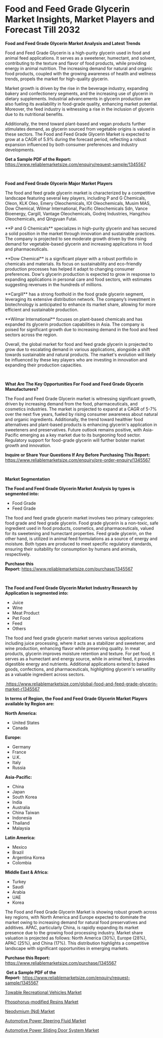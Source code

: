 <p><h1>Food and Feed Grade Glycerin Market Insights, Market Players and Forecast Till 2032</h1></p><p><strong>Food and Feed Grade Glycerin Market Analysis and Latest Trends</strong></p>
<p><p>Food and Feed Grade Glycerin is a high-purity glycerin used in food and animal feed applications. It serves as a sweetener, humectant, and solvent, contributing to the texture and flavor of food products, while providing energy in animal nutrition. The increasing demand for natural and organic food products, coupled with the growing awareness of health and wellness trends, propels the market for high-quality glycerin.</p><p>Market growth is driven by the rise in the beverage industry, expanding bakery and confectionery segments, and the increasing use of glycerin in dietary supplements. Industrial advancements in glycerin production are also fueling its availability in food-grade quality, enhancing market potential. Moreover, the feed industry is witnessing a rise in the inclusion of glycerin due to its nutritional benefits.</p><p>Additionally, the trend toward plant-based and vegan products further stimulates demand, as glycerin sourced from vegetable origins is valued in these sectors. The Food and Feed Grade Glycerin Market is expected to grow at a CAGR of 5.9% during the forecast period, reflecting a robust expansion influenced by both consumer preferences and industry developments.</p></p>
<p><strong>Get a Sample PDF of the Report:&nbsp;</strong> <a href="https://www.reliablemarketsize.com/enquiry/request-sample/1345567?utm_campaign=2034&utm_medium=2&utm_source=Github&utm_content=ia&utm_term=02022025&utm_id=food-and-feed-grade-glycerin">https://www.reliablemarketsize.com/enquiry/request-sample/1345567</a></p>
<p>&nbsp;</p>
<p><strong>Food and Feed Grade Glycerin Major Market Players</strong></p>
<p><p>The food and feed grade glycerin market is characterized by a competitive landscape featuring several key players, including P and G Chemicals, Oleon, KLK Oleo, Emery Oleochemicals, IOI Oleochemicals, Musim MAS, Dow Chemical, Wilmar International, Pacific Oleochemicals Sdn, Vance Bioenergy, Cargill, Vantage Oleochemicals, Godrej Industries, Hangzhou Oleochemicals, and Qingyuan Futai.</p><p>**P and G Chemicals** specializes in high-purity glycerin and has secured a solid position in the market through innovation and sustainable practices. The company is projected to see moderate growth driven by the rising demand for vegetable-based glycerin and increasing applications in food and pharmaceuticals.</p><p>**Dow Chemical** is a significant player with a robust portfolio in chemicals and materials. Its focus on sustainability and eco-friendly production processes has helped it adapt to changing consumer preferences. Dow's glycerin production is expected to grow in response to expanding applications in personal care and food sectors, with estimates suggesting revenues in the hundreds of millions.</p><p>**Cargill** has a strong foothold in the food grade glycerin segment, leveraging its extensive distribution network. The company’s investment in biotechnology is anticipated to enhance its market share, allowing for more efficient and sustainable production.</p><p>**Wilmar International** focuses on plant-based chemicals and has expanded its glycerin production capabilities in Asia. The company is poised for significant growth due to increasing demand in the food and feed sectors across the region.</p><p>Overall, the global market for food and feed grade glycerin is projected to grow due to escalating demand in various applications, alongside a shift towards sustainable and natural products. The market's evolution will likely be influenced by these key players who are investing in innovation and expanding their production capacities.</p></p>
<p>&nbsp;</p>
<p><strong>What Are The Key Opportunities For Food and Feed Grade Glycerin Manufacturers?</strong></p>
<p><p>The Food and Feed Grade Glycerin market is witnessing significant growth, driven by increasing demand from the food, pharmaceuticals, and cosmetics industries. The market is projected to expand at a CAGR of 5-7% over the next five years, fueled by rising consumer awareness about natural and organic ingredients. Additionally, the trend toward healthier food alternatives and plant-based products is enhancing glycerin's application in sweeteners and preservatives. Future outlook remains positive, with Asia-Pacific emerging as a key market due to its burgeoning food sector. Regulatory support for food-grade glycerin will further bolster market growth and innovation.</p></p>
<p><strong>Inquire or Share Your Questions If Any Before Purchasing This Report:</strong> <a href="https://www.reliablemarketsize.com/enquiry/pre-order-enquiry/1345567?utm_campaign=2034&utm_medium=2&utm_source=Github&utm_content=ia&utm_term=02022025&utm_id=food-and-feed-grade-glycerin">https://www.reliablemarketsize.com/enquiry/pre-order-enquiry/1345567</a></p>
<p>&nbsp;</p>
<p><strong>Market Segmentation</strong></p>
<p><strong>The Food and Feed Grade Glycerin Market Analysis by types is segmented into:</strong></p>
<p><ul><li>Food Grade</li><li>Feed Grade</li></ul></p>
<p><p>The food and feed grade glycerin market involves two primary categories: food grade and feed grade glycerin. Food grade glycerin is a non-toxic, safe ingredient used in food products, cosmetics, and pharmaceuticals, valued for its sweetening and humectant properties. Feed grade glycerin, on the other hand, is utilized in animal feed formulations as a source of energy and moisture. Both types are produced to meet specific regulatory standards, ensuring their suitability for consumption by humans and animals, respectively.</p></p>
<p><strong>Purchase this Report:&nbsp;</strong><a href="https://www.reliablemarketsize.com/purchase/1345567?utm_campaign=2034&utm_medium=2&utm_source=Github&utm_content=ia&utm_term=02022025&utm_id=food-and-feed-grade-glycerin">https://www.reliablemarketsize.com/purchase/1345567</a></p>
<p>&nbsp;</p>
<p><strong>The Food and Feed Grade Glycerin Market Industry Research by Application is segmented into:</strong></p>
<p><ul><li>Juice</li><li>Wine</li><li>Meat Product</li><li>Pet Food</li><li>Feed</li><li>Others</li></ul></p>
<p><p>The food and feed grade glycerin market serves various applications including juice processing, where it acts as a stabilizer and sweetener, and wine production, enhancing flavor while preserving quality. In meat products, glycerin improves moisture retention and texture. For pet food, it serves as a humectant and energy source, while in animal feed, it provides digestible energy and nutrients. Additional applications extend to baked goods, confections, and pharmaceuticals, highlighting glycerin's versatility as a valuable ingredient across sectors.</p></p>
<p><a href="https://www.reliablemarketsize.com/global-food-and-feed-grade-glycerin-market-r1345567?utm_campaign=2034&utm_medium=2&utm_source=Github&utm_content=ia&utm_term=02022025&utm_id=food-and-feed-grade-glycerin">&nbsp;https://www.reliablemarketsize.com/global-food-and-feed-grade-glycerin-market-r1345567</a></p>
<p><strong>In terms of Region, the Food and Feed Grade Glycerin Market Players available by Region are:</strong></p>
<p>
    <p> <strong> North America: </strong>
        <ul>
            <li>United States</li>
            <li>Canada</li>
        </ul>
        </p> 
    <p> <strong> Europe: </strong>
        <ul>
            <li>Germany</li>
            <li>France</li>
            <li>U.K.</li>
            <li>Italy</li>
            <li>Russia</li>
        </ul>
        </p> 
    <p> <strong> Asia-Pacific: </strong>
        <ul>
            <li>China</li>
            <li>Japan</li>
            <li>South Korea</li>
            <li>India</li>
            <li>Australia</li>
            <li>China Taiwan</li>
            <li>Indonesia</li>
            <li>Thailand</li>
            <li>Malaysia</li>
        </ul>
        </p> 
    <p> <strong> Latin America: </strong>
        <ul>
            <li>Mexico</li>
            <li>Brazil</li>
            <li>Argentina Korea</li>
            <li>Colombia</li>
        </ul>
        </p> 
    <p> <strong> Middle East & Africa: </strong>
        <ul>
            <li>Turkey</li>
            <li>Saudi</li>
            <li>Arabia</li>
            <li>UAE</li>
            <li>Korea</li>
        </ul>
    </p>
    </p>
<p><p>The Food and Feed Grade Glycerin Market is showing robust growth across key regions, with North America and Europe expected to dominate the market owing to increasing demand for natural food preservatives and additives. APAC, particularly China, is rapidly expanding its market presence due to the growing food processing industry. Market share valuation is projected as follows: North America (30%), Europe (28%), APAC (25%), and China (17%). This distribution highlights a competitive landscape with significant opportunities in emerging markets.</p></p>
<p><strong>Purchase this Report: </strong><a href="https://www.reliablemarketsize.com/purchase/1345567?utm_campaign=2034&utm_medium=2&utm_source=Github&utm_content=ia&utm_term=02022025&utm_id=food-and-feed-grade-glycerin">https://www.reliablemarketsize.com/purchase/1345567</a></p>
<p>&nbsp;<strong>Get a Sample PDF of the Report:&nbsp;&nbsp;</strong><a href="https://www.reliablemarketsize.com/enquiry/request-sample/1345567?utm_campaign=2034&utm_medium=2&utm_source=Github&utm_content=ia&utm_term=02022025&utm_id=food-and-feed-grade-glycerin">https://www.reliablemarketsize.com/enquiry/request-sample/1345567</a></p>
<p><strong></strong></p>
<p><p><a href="https://www.linkedin.com/pulse/projected-revenue-market-growth-towable-recreational-vehicles-hxgif?utm_campaign=2034&utm_medium=2&utm_source=Github&utm_content=ia&utm_term=02022025&utm_id=food-and-feed-grade-glycerin">Towable Recreational Vehicles Market</a></p><p><a href="https://github.com/ajayanhaizan/Market-Research-Report-List-1/blob/main/phosphorus-modified-resins-market.md?utm_campaign=2034&utm_medium=2&utm_source=Github&utm_content=ia&utm_term=02022025&utm_id=food-and-feed-grade-glycerin">Phosphorus-modified Resins Market</a></p><p><a href="https://github.com/dailyspunj47/Market-Research-Report-List-1/blob/main/neodymium-nd-market.md?utm_campaign=2034&utm_medium=2&utm_source=Github&utm_content=ia&utm_term=02022025&utm_id=food-and-feed-grade-glycerin">Neodymium (Nd) Market</a></p><p><a href="https://www.linkedin.com/pulse/evaluating-automotive-power-steering-fluid-market-2025-2032-o5y4e?utm_campaign=2034&utm_medium=2&utm_source=Github&utm_content=ia&utm_term=02022025&utm_id=food-and-feed-grade-glycerin">Automotive Power Steering Fluid Market</a></p><p><a href="https://www.linkedin.com/pulse/comprehensive-analysis-automotive-power-sliding-door-system-xayme?utm_campaign=2034&utm_medium=2&utm_source=Github&utm_content=ia&utm_term=02022025&utm_id=food-and-feed-grade-glycerin">Automotive Power Sliding Door System Market</a></p></p>
